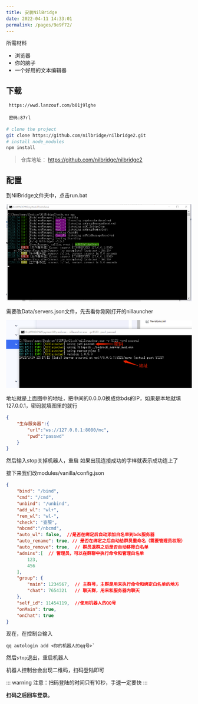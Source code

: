 ```yaml
---
title: 安装NilBridge
date: 2022-04-11 14:33:01
permalink: /pages/9e9f72/
---
```


所需材料
 - 浏览器
 - 你的脑子
 - 一个好用的文本编辑器


## 下载


<code-group>
  <code-block title="从蓝奏云下载">

``` bash
 https://wwd.lanzouf.com/b01j9lghe

 密码:87rl
```

  </code-block>
  <code-block title="从github克隆">

```bash
# clone the project
git clone https://github.com/nilbridge/nilbridge2.git
# install node_modules
npm install
```
> 仓库地址： <https://github.com/nilbridge/nilbridge2>

  </code-block>
</code-group>

## 配置
到NilBridge文件夹中，点击run.bat

![](/img/pages/install_5.png)

需要改Data/servers.json文件，先去看你刚刚打开的nillauncher


![](/img/pages/install_6.png)

地址就是上面图中的地址，把中间的0.0.0.0换成你bds的IP，如果是本地就填127.0.0.1，密码就填图里的就行

``` json
{
	"生存服务器":{
		"url":"ws://127.0.0.1:8080/mc",
		"pwd":"passwd"
	}
}
```

然后输入stop关掉机器人，重启
如果出现连接成功的字样就表示成功连上了

接下来我们改modules/vanilla/config.json

``` json {9,10,11,12,17,18,20}
{
	"bind": "/bind",  
	"cmd": "/cmd",
	"unbind": "/unbind",
	"add_wl": "wl+",
	"rem_wl": "wl-",
	"check": "查服",
	"nbcmd":"/nbcmd",
	"auto_wl": false,  //是否在绑定后自动添加白名单到bds服务器
	"auto_rename": true, // 是否在绑定之后自动给群员重命名（需要管理员权限）
	"auto_remove": true,  // 群员退群之后是否自动移除白名单
	"admins":[  // 管理员，可以在群聊中执行命令和管理白名单
		123,
		456
	],
	"group": {
		"main": 1234567,  // 主群号，主群是用来执行命令和绑定白名单的地方
		"chat": 7654321   // 聊天群，用来和服务器内聊天
	},
	"self_id": 11454119,  //使用机器人的QQ号
	"onMain": true,
    "onChat": true
}
```

现在，在控制台输入

```
qq autologin add <你的机器人的qq号>`
```

然后`stop`退出，重启机器人

机器人控制台会出现二维码，扫码登陆即可

::: warning
注意：扫码登陆的时间只有10秒，手速一定要快
:::


**扫码之后回车登录。**